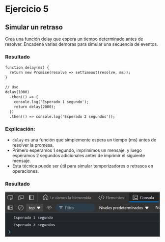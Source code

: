 # Ejercicio 5
## Simular un retraso
Crea una función delay que espera un tiempo determinado antes de resolver. Encadena varias demoras para simular una secuencia de eventos.

### Resultado

```
function delay(ms) {
  return new Promise(resolve => setTimeout(resolve, ms));
}

// Uso
delay(1000)
  .then(() => {
    console.log('Esperado 1 segundo');
    return delay(2000);
  })
  .then(() => console.log('Esperado 2 segundos'));
```

### Explicación:

- `delay` es una función que simplemente espera un tiempo (ms) antes de resolver la promesa.
- Primero esperamos 1 segundo, imprimimos un mensaje, y luego esperamos 2 segundos adicionales antes de imprimir el siguiente mensaje.
- Esta técnica puede ser útil para simular temporizadores o retrasos en operaciones.

### Resultado 

![Texto alternativo](../../src/Ejercicio5res.png "Respuesta del codigo ejemplo")
